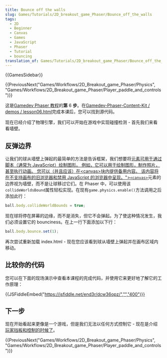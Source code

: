 ```yaml
---
title: Bounce off the walls
slug: Games/Tutorials/2D_breakout_game_Phaser/Bounce_off_the_walls
tags:
  - 2D
  - Beginner
  - Canvas
  - Games
  - JavaScript
  - Phaser
  - Tutorial
  - bouncing
translation_of: Games/Tutorials/2D_breakout_game_Phaser/Bounce_off_the_walls
---
```

{{GamesSidebar}}

{{PreviousNext("Games/Workflows/2D_Breakout_game_Phaser/Physics", "Games/Workflows/2D_Breakout_game_Phaser/Player_paddle_and_controls")}}

这是[Gamedev Phaser 教程](/en-US/docs/Games/Workflows/2D_Breakout_game_Phaser)的**第** 6 **步**。在[Gamedev-Phaser-Content-Kit / demos / lesson06.html](https://github.com/end3r/Gamedev-Phaser-Content-Kit/blob/gh-pages/demos/lesson06.html)完成本课后，您可以找到源代码。

现在已经介绍了物理引擎，我们可以开始在游戏中实现碰撞检测 - 首先我们来看看墙壁。

## 反弹边界

让我们的球从墙壁上弹起的最简单的方法是告诉框架，我们想要将[元素可用于通过脚本（通常为 JavaScript）绘制图形。 例如，它可以用于绘制图形，制作照片，甚至执行动画。 您可以（并且应该）在\<canvas>块内提供备用内容。 该内容将在不支持画布的旧浏览器和禁用 JavaScript 的浏览器中呈现。">`<canvas>`](/en-US/docs/Web/HTML/Element/canvas)元素的边界视为墙壁，而不是让球移过它们。在 Phaser 中，可以使用该`collideWorldsBound`属性轻松实现。在现有`game.physics.enable()`方法调用之后添加此行：

```js
ball.body.collideWorldBounds = true;
```

现在球将停在屏幕的边缘，而不是消失，但它不会弹起。为了使这种情况发生，我们必须设置它的 bounciness。在上一行下面添加以下行：

```js
ball.body.bounce.set(1);
```

再次尝试重新加载 index.html - 现在您应该看到球从墙壁上弹起并在画布区域内移动。

## 比较你的代码

您可以在下面的现场演示中查看本课程的完成代码，并使用它来更好地了解它的工作原理：

{{JSFiddleEmbed("https://jsfiddle.net/end3r/dcw36opz/","","400")}}

## 下一步

现在开始看起来更像是一个游戏，但是我们无法以任何方式控制它 - 现在是介绍[玩家挡板和控制的时候了](/en-US/docs/Games/Workflows/2D_Breakout_game_Phaser/Player_paddle_and_controls)。

{{PreviousNext("Games/Workflows/2D_Breakout_game_Phaser/Physics", "Games/Workflows/2D_Breakout_game_Phaser/Player_paddle_and_controls")}}
